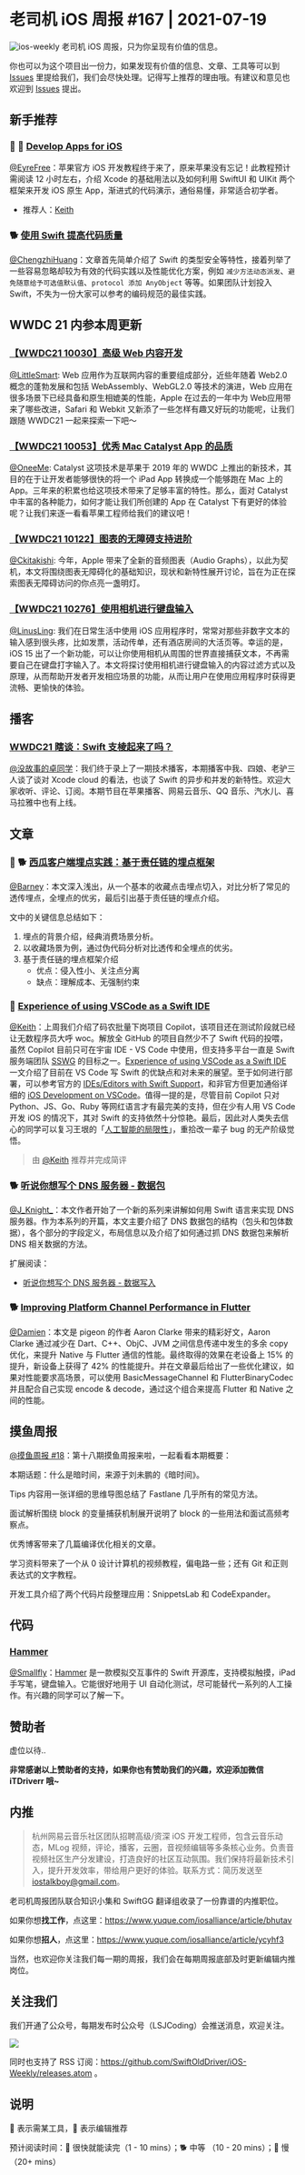 # 老司机 iOS 周报 #167 | 2021-07-19

![ios-weekly](https://github.com/SwiftOldDriver/iOS-Weekly/blob/master/assets/ios-weekly.png?raw=true)
老司机 iOS 周报，只为你呈现有价值的信息。

你也可以为这个项目出一份力，如果发现有价值的信息、文章、工具等可以到 [Issues](https://github.com/SwiftOldDriver/iOS-Weekly/issues) 里提给我们，我们会尽快处理。记得写上推荐的理由哦。有建议和意见也欢迎到 [Issues](https://github.com/SwiftOldDriver/iOS-Weekly/issues) 提出。

## 新手推荐

### 🌟 🐢 [Develop Apps for iOS](https://developer.apple.com/tutorials/app-dev-training/)

[@EyreFree](https://github.com/EyreFree)：苹果官方 iOS 开发教程终于来了，原来苹果没有忘记！此教程预计需阅读 12 小时左右，介绍 Xcode 的基础用法以及如何利用 SwiftUI 和 UIKit 两个框架来开发 iOS 原生 App，渐进式的代码演示，通俗易懂，非常适合初学者。

* 推荐人：[Keith](https://twitter.com/KeithBirdKTH)

### 🐕 [使用 Swift 提高代码质量](https://juejin.cn/post/6984768684250120222)

[@ChengzhiHuang](https://github.com/ChengzhiHuang)：文章首先简单介绍了 Swift 的类型安全等特性，接着列举了一些容易忽略却较为有效的代码实践以及性能优化方案，例如 `` 减少方法动态派发 ``、`` 避免随意给予可选值默认值 ``、``protocol 添加 AnyObject`` 等等。如果团队计划投入 Swift，不失为一份大家可以参考的编码规范的最佳实践。  

## WWDC 21 内参本周更新

### [【WWDC21 10030】高级 Web 内容开发](https://xiaozhuanlan.com/topic/5637428091)

[@LittleSmart](https://github.com/LittleSmart): Web 应用作为互联网内容的重要组成部分，近些年随着 Web2.0 概念的蓬勃发展和包括 WebAssembly、WebGL2.0 等技术的演进，Web 应用在很多场景下已经具备和原生相媲美的性能，Apple 在过去的一年中为 Web应用带来了哪些改进，Safari 和 Webkit 又新添了一些怎样有趣又好玩的功能呢，让我们跟随 WWDC21 一起来探索一下吧～

### [【WWDC21 10053】优秀 Mac Catalyst App 的品质](https://xiaozhuanlan.com/topic/9324781605)

[@OneeMe](https://github.com/OneeMe): Catalyst 这项技术是苹果于 2019 年的 WWDC 上推出的新技术，其目的在于让开发者能够很快的将一个 iPad App 转换成一个能够跑在 Mac 上的 App。三年来的积累也给这项技术带来了足够丰富的特性。那么，面对 Catalyst 中丰富的各种能力，如何才能让我们所创建的 App 在 Catalyst 下有更好的体验呢？让我们来逐一看看苹果工程师给我们的建议吧！

### [【WWDC21 10122】图表的无障碍支持进阶](https://xiaozhuanlan.com/topic/7904561328)

[@Ckitakishi](https://github.com/Ckitakishi): 今年，Apple 带来了全新的音频图表（Audio Graphs），以此为契机，本文将围绕图表无障碍化的基础知识，现状和新特性展开讨论，旨在为正在探索图表无障碍访问的你点亮一盏明灯。

### [【WWDC21 10276】使用相机进行键盘输入](https://xiaozhuanlan.com/topic/0281395647)

[@LinusLing](https://github.com/LinusLing): 我们在日常生活中使用 iOS 应用程序时，常常对那些非数字文本的输入感到很头疼，比如发票，活动传单，还有酒店房间的大活页等。幸运的是，iOS 15 出了一个新功能，可以让你使用相机从周围的世界直接捕获文本，不再需要自己在键盘打字输入了。本文将探讨使用相机进行键盘输入的内容过滤方式以及原理，从而帮助开发者开发相应场景的功能，从而让用户在使用应用程序时获得更流畅、更愉快的体验。

## 播客

### [WWDC21 瞎谈：Swift 支棱起来了吗？](https://www.xiaoyuzhoufm.com/episode/60ef7aababf61dc037c4a96a)

[@没故事的卓同学](https://github.com/lacklock)：我们终于录上了一期技术播客，本期播客中我、四娘、老驴三人谈了谈对 Xcode cloud 的看法，也谈了 Swift 的异步和并发的新特性。欢迎大家收听、评论、订阅。本期节目在苹果播客、网易云音乐、QQ 音乐、汽水儿、喜马拉雅中也有上线。

## 文章

### 🌟 🐕 [西瓜客户端埋点实践：基于责任链的埋点框架](https://mp.weixin.qq.com/s/iMn--4FNugtH26G90N1MaQ)

[@Barney](https://github.com/BarnyZhao)：本文深入浅出，从一个基本的收藏点击埋点切入，对比分析了常见的透传埋点，全埋点的优劣，最后引出基于责任链的埋点介绍。

文中的关键信息总结如下：
1. 埋点的背景介绍，经典消费场景分析。
2. 以收藏场景为例，通过伪代码分析对比透传和全埋点的优劣。
3. 基于责任链的埋点框架介绍
	- 优点：侵入性小、关注点分离
	- 缺点：理解成本、无强制约束

### 🐎 [Experience of using VSCode as a Swift IDE](https://forums.swift.org/t/experience-of-using-vscode-as-a-swift-ide/50271)

[@Keith](https://github.com/KeithBird)：上周我们介绍了码农批量下岗项目 Copilot，该项目还在测试阶段就已经让无数程序员大呼 woc。解放全 GitHub 的项目自然少不了 Swift 代码的投喂，虽然 Copilot 目前只可在宇宙 IDE - VS Code 中使用，但支持多平台一直是 Swift 服务端团队 [SSWG](https://swift.org/sswg/) 的目标之一。[Experience of using VSCode as a Swift IDE](https://forums.swift.org/t/experience-of-using-vscode-as-a-swift-ide/50271) 一文介绍了目前在 VS Code 写 Swift 的优缺点和对未来的展望。至于如何进行部署，可以参考官方的 [IDEs/Editors with Swift Support](https://github.com/swift-server/guides/blob/main/docs/setup-and-ide-alternatives.md)，和非官方但更加通俗详细的 [iOS Development on VSCode](https://medium.com/swlh/ios-development-on-vscode-27be37293fe1)。值得一提的是，尽管目前 Copilot 只对 Python、JS、Go、Ruby 等网红语言才有最完美的支持，但在少有人用 VS Code 开发 iOS 的情况下，其对 Swift 的支持依然十分惊艳。最后，因此对人类失去信心的同学可以复习王垠的「[人工智能的局限性](https://www.yinwang.org/blog-cn/2017/04/23/ai)」，重拾改一辈子 bug 的无产阶级觉悟。

> 由 [@Keith](https://github.com/KeithBird) 推荐并完成简评

### 🐕 [听说你想写个 DNS 服务器 - 数据包](https://mp.weixin.qq.com/s?__biz=Mzg4MjU2Mzc1MQ==&mid=2247486555&idx=1&sn=a1e7e018a549ad155cfad6eb4b135e3e&chksm=cf558393f8220a852fdd90d0919981239d2bbe0266f511ffd27ecbde6e972399b24fdeaec9b8&token=1949232915&lang=zh_CN#rd)

[@J_Knight_](https://github.com/knightsj)：本文作者开始了一个新的系列来讲解如何用 Swift 语言来实现 DNS 服务器。作为本系列的开篇，本文主要介绍了 DNS 数据包的结构（包头和包体数据），各个部分的字段定义，布局信息以及介绍了如何通过抓 DNS 数据包来解析 DNS 相关数据的方法。

扩展阅读：

- [听说你想写个 DNS 服务器 - 数据写入](https://mp.weixin.qq.com/s?__biz=Mzg4MjU2Mzc1MQ==&mid=2247486681&idx=1&sn=daebc908f4fe22c6d773f1e4e38fa350&chksm=cf558311f8220a07af12fe2a0956fd76ddff0006162ebb983b1795eb201bbe11c3a8456ebced&token=540344501&lang=zh_CN#rd)

### 🐕 [Improving Platform Channel Performance in Flutter](https://medium.com/flutter/improving-platform-channel-performance-in-flutter-e5b4e5df04af)

[@Damien](https://github.com/ZengyiMa)：本文是 pigeon 的作者 Aaron Clarke 带来的精彩好文，Aaron Clarke 通过减少在 Dart、C++、ObjC、JVM 之间信息传递中发生的多余 copy 优化，来提升 Native 与 Flutter 通信的性能。最终取得的效果在老设备上 15% 的提升，新设备上获得了 42% 的性能提升。并在文章最后给出了一些优化建议，如果对性能要求高场景，可以使用 BasicMessageChannel 和 FlutterBinaryCodec 并且配合自己实现 encode & decode，通过这个组合来提高 Flutter 和 Native 之间的性能。

## 摸鱼周报

[@摸鱼周报 #18](https://mp.weixin.qq.com/s/JsGmu7pzYLI3Svrmk5i2cA)：第十八期摸鱼周报来啦，一起看看本期概要：

本期话题：什么是暗时间，来源于刘未鹏的《暗时间》。

Tips 内容用一张详细的思维导图总结了 Fastlane 几乎所有的常见方法。

面试解析围绕 block 的变量捕获机制展开说明了 block 的一些用法和面试高频考察点。

优秀博客带来了几篇编译优化相关的文章。

学习资料带来了一个从 0 设计计算机的视频教程，偏电路一些；还有 Git 和正则表达式的文字教程。

开发工具介绍了两个代码片段整理应用：SnippetsLab 和 CodeExpander。


## 代码

### [Hammer](https://github.com/lyft/Hammer)

[@Smallfly](https://github.com/iostalks)：[Hammer](https://github.com/lyft/Hammer) 是一款模拟交互事件的 Swift 开源库，支持模拟触摸，iPad 手写笔，键盘输入。它能很好地用于 UI 自动化测试，尽可能替代一系列的人工操作。有兴趣的同学可以了解一下。

## 赞助者

虚位以待..

**非常感谢以上赞助者的支持，如果你也有赞助我们的兴趣，欢迎添加微信 iTDriverr 哦~**

## 内推

> 杭州网易云音乐社区团队招聘高级/资深 iOS 开发工程师，包含云音乐动态，MLog 视频，评论，播客，云圈，音视频编辑等多条核心业务。负责音视频社区生产分发建设，打造良好的社区互动氛围。我们保持将最新技术引入，提升开发效率，带给用户更好的体验。联系方式：简历发送至 iostalkboy@gmail.com。

老司机周报团队联合知识小集和 SwiftGG 翻译组收录了一份靠谱的内推职位。

如果你想**找工作**，点这里：https://www.yuque.com/iosalliance/article/bhutav

如果你想**招人**，点这里：https://www.yuque.com/iosalliance/article/ycyhf3

当然，也欢迎你关注我们每一期的周报，我们会在每期周报底部及时更新编辑内推岗位。

## 关注我们

我们开通了公众号，每期发布时公众号（LSJCoding）会推送消息，欢迎关注。

![](https://github.com/SwiftOldDriver/iOS-Weekly/blob/master/assets/qrcode_for_wechat.jpg?raw=true)

同时也支持了 RSS 订阅：https://github.com/SwiftOldDriver/iOS-Weekly/releases.atom 。

## 说明

🚧 表示需某工具，🌟 表示编辑推荐

预计阅读时间：🐎 很快就能读完（1 - 10 mins）；🐕 中等 （10 - 20 mins）；🐢 慢（20+ mins）
